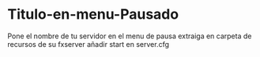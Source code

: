 # Titulo-en-menu-Pausado
Pone el nombre de tu servidor en el menu de pausa
extraiga en carpeta de recursos de su fxserver
añadir start en  server.cfg
